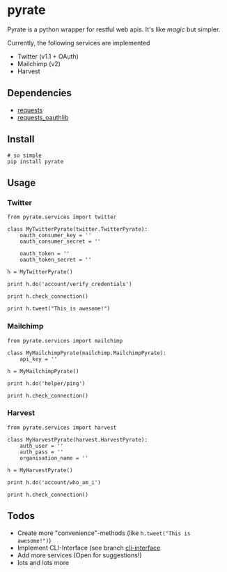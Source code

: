 pyrate
======
Pyrate is a python wrapper for restful web apis. It's like *magic* but simpler.

Currently, the following services are implemented

* Twitter (v1.1 + OAuth)
* Mailchimp (v2)
* Harvest

Dependencies
------------
* [requests](http://python-requests.org)
* [requests_oauthlib](https://github.com/requests/requests-oauthlib)

Install
-------
```
# so simple
pip install pyrate
```

Usage
-----
### Twitter
```
from pyrate.services import twitter

class MyTwitterPyrate(twitter.TwitterPyrate):
    oauth_consumer_key = ''
    oauth_consumer_secret = ''

    oauth_token = ''
    oauth_token_secret = ''

h = MyTwitterPyrate()

print h.do('account/verify_credentials')

print h.check_connection()

print h.tweet("This is awesome!")
```
### Mailchimp
```
from pyrate.services import mailchimp

class MyMailchimpPyrate(mailchimp.MailchimpPyrate):
    api_key = ''

h = MyMailchimpPyrate()

print h.do('helper/ping')

print h.check_connection()
```
### Harvest
```
from pyrate.services import harvest

class MyHarvestPyrate(harvest.HarvestPyrate):
    auth_user = ''
    auth_pass = ''
    organisation_name = ''

h = MyHarvestPyrate()

print h.do('account/who_am_i')

print h.check_connection()
```
Todos
-----
* Create more "convenience"-methods (like ```h.tweet("This is awesome!")```)
* Implement CLI-Interface (see branch [cli-interface](https://github.com/Chive/pyrate/tree/cli-interface)
* Add more services (Open for suggestions!)
* lots and lots more

